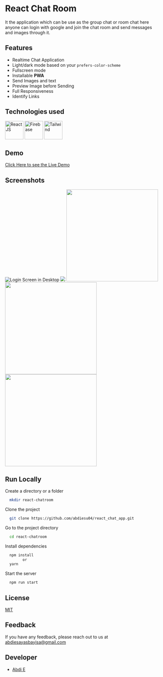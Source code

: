# React Chat Room

It the application which can be use as the group chat or room chat here anyone can login with google and join the chat room and send messages and images through it.

## Features

- Realtime Chat Application
- Light/dark mode based on your `prefers-color-scheme`
- Fullscreen mode
- Installable **PWA**
- Send Images and text
- Preview Image before Sending
- Full Responsiveness
- Identify Links
## Technologies used

<p>

<!-- <img width="100" src="https://cdn.iconscout.com/icon/free/png-256/react-1-282599.png">  -->
<img title="React JS" width="60" src="https://cdn4.iconfinder.com/data/icons/logos-3/600/React.js_logo-128.png" />
<img title="Firebase" width="60" src="https://cdn4.iconfinder.com/data/icons/google-i-o-2016/512/google_firebase-2-512.png"> 
<img title="Tailwind" width="60" src="https://cdn.icon-icons.com/icons2/2699/PNG/512/tailwindcss_logo_icon_167923.png"> 
</p>

## Demo

[Click Here to see the Live Demo](https://react-chatroom.vercel.app/)

## Screenshots

![Login Screen in Desktop](https://i.imgur.com/oCuipy4.png)
<img src="https://i.imgur.com/2b4PNm5.png"/>
<img width="300" src="https://i.imgur.com/QXE4hli.png"/>
<img width="300" src="https://i.imgur.com/lX2x66k.png"/>
<img width="300" src="https://i.imgur.com/k52vBOD.png"/>

## Run Locally

Create a directory or a folder

```bash
  mkdir react-chatroom
```

Clone the project

```bash
  git clone https://github.com/abdiesu04/react_chat_app.git
```

Go to the project directory

```bash
  cd react-chatroom
```

Install dependencies

```bash
  npm install
        or
  yarn
```

Start the server

```bash
  npm run start
```

## License

[MIT](https://choosealicense.com/licenses/mit/)

## Feedback

If you have any feedback, please reach out to us at abdiesayasbayisa@gmail.com

## Developer

- [Abdi E](https://github.com/abdiesu04/)
